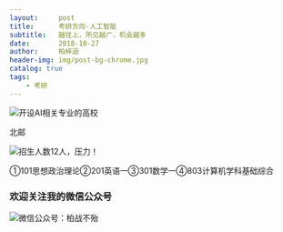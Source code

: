 ```yaml
---
layout:     post
title:      考研方向-人工智能
subtitle:   越往上，所见越广，机会越多
date:       2018-10-27
author:     柏梓涵
header-img: img/post-bg-chrome.jpg
catalog: true
tags:
    - 考研
---
```


![开设AI相关专业的高校](http://ww1.sinaimg.cn/large/006KCUaNgy1fxsfh75puqj30hs0wmtbm.jpg)

北邮
	
![招生人数12人，压力！](http://ww1.sinaimg.cn/large/006KCUaNgy1fxsg0yihaaj30jc05t3z2.jpg)

①101思想政治理论②201英语一③301数学一④803计算机学科基础综合

### 欢迎关注我的微信公众号

![微信公众号：柏战不殆](http://upload-images.jianshu.io/upload_images/3990834-c91d28f8be4121e4.png?imageMogr2/auto-orient/strip%7CimageView2/2/w/1240)
